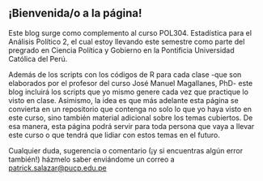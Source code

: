 ## ¡Bienvenida/o a la página!

Este blog surge como complemento al curso POL304. Estadística para el Análisis Político 2, el cual estoy llevando este semestre como parte del pregrado en Ciencia Política y Gobierno en la Pontificia Universidad Católica del Perú.

Además de los scripts con los códigos de R para cada clase -que son elaborados por el profesor del curso José Manuel Magallanes, PhD- este blog incluirá los scripts que yo mismo genere cada vez que practique lo visto en clase. Asimismo, la idea es que más adelante esta página se convierta en un repositorio que contenga no solo lo que yo haya visto en este curso, sino también material adicional sobre los temas cubiertos. De esa manera, esta página podrá servir para toda persona que vaya a llevar este curso o que tendrá que lidiar con estos temas en el futuro.

Cualquier duda, sugerencia o comentario (¡y si encuentras algún error también!) házmelo saber enviándome un correo a patrick.salazar@pucp.edu.pe
